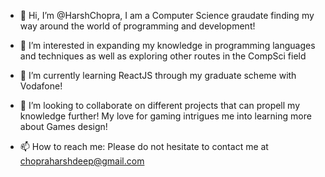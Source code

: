 - 👋 Hi, I’m @HarshChopra, I am a Computer Science graudate finding my way around the world of programming and development!

- 👀 I’m interested in expanding my knowledge in programming languages and techniques as well as exploring other routes in the CompSci field

- 🌱 I’m currently learning ReactJS through my graduate scheme with Vodafone!

- 💞️ I’m looking to collaborate on different projects that can propell my knowledge further! My love for gaming intrigues me into learning more about Games design!

- 📫 How to reach me:
  Please do not hesitate to contact me at chopraharshdeep@gmail.com
